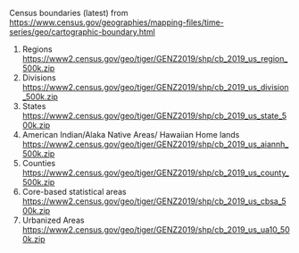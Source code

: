 Census boundaries (latest) from https://www.census.gov/geographies/mapping-files/time-series/geo/cartographic-boundary.html

1. Regions https://www2.census.gov/geo/tiger/GENZ2019/shp/cb_2019_us_region_500k.zip
2. Divisions https://www2.census.gov/geo/tiger/GENZ2019/shp/cb_2019_us_division_500k.zip
3. States https://www2.census.gov/geo/tiger/GENZ2019/shp/cb_2019_us_state_500k.zip
4. American Indian/Alaka Native Areas/ Hawaiian Home lands  https://www2.census.gov/geo/tiger/GENZ2019/shp/cb_2019_us_aiannh_500k.zip
5. Counties https://www2.census.gov/geo/tiger/GENZ2019/shp/cb_2019_us_county_500k.zip
6. Core-based statistical areas https://www2.census.gov/geo/tiger/GENZ2019/shp/cb_2019_us_cbsa_500k.zip
7. Urbanized Areas https://www2.census.gov/geo/tiger/GENZ2019/shp/cb_2019_us_ua10_500k.zip
